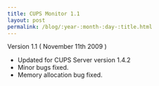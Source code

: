 ```yaml
---
title: CUPS Monitor 1.1
layout: post
permalink: /blog/:year-:month-:day-:title.html
---
```


Version 1.1 ( November 11th 2009 )
- Updated for CUPS Server version 1.4.2 
- Minor bugs fixed.
- Memory allocation bug fixed.
